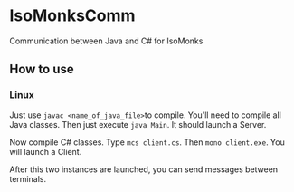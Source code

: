 # IsoMonksComm
Communication between Java and C# for IsoMonks

## How to use
### Linux
Just use `javac <name_of_java_file>`to compile. You'll need to compile all Java classes. Then just execute `java Main`. It should launch a Server.

Now compile C# classes. Type `mcs client.cs`. Then `mono client.exe`. You will launch a Client. 

After this two instances are launched, you can send messages between terminals.


